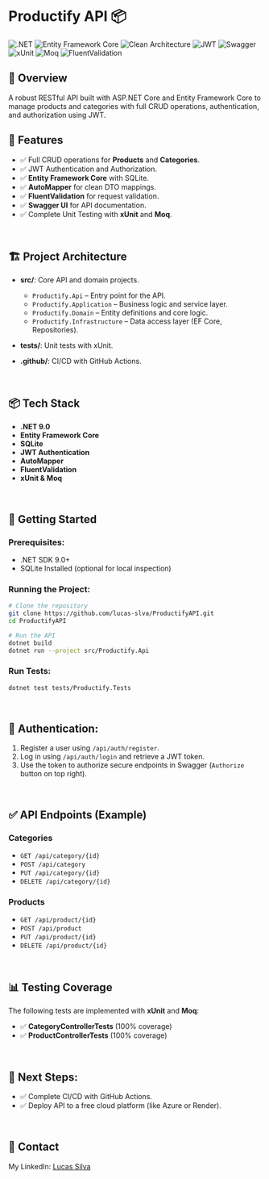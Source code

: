 # Productify API 📦

![.NET](https://img.shields.io/badge/.NET-9.0-512BD4?style=flat-square&logo=dotnet&logoColor=white)
![Entity Framework Core](https://img.shields.io/badge/Entity%20Framework%20Core-9.0-512BD4?style=flat-square&logo=dotnet&logoColor=white)
![Clean Architecture](https://img.shields.io/badge/Clean%20Architecture-Pattern-4CAF50?style=flat-square)
![JWT](https://img.shields.io/badge/JWT-Secure-000000?style=flat-square&logo=jsonwebtokens&logoColor=white)
![Swagger](https://img.shields.io/badge/Swagger-UI-85EA2D?style=flat-square&logo=swagger&logoColor=black)
![xUnit](https://img.shields.io/badge/xUnit-Testing-5B2A89?style=flat-square&logo=xunit&logoColor=white)
![Moq](https://img.shields.io/badge/Moq-Mocking-512BD4?style=flat-square&logo=dotnet&logoColor=white)
![FluentValidation](https://img.shields.io/badge/FluentValidation-9.0-0072C6?style=flat-square&logo=azuredevops&logoColor=white)

## 📖 Overview
A robust RESTful API built with ASP.NET Core and Entity Framework Core to manage products and categories with full CRUD operations, authentication, and authorization using JWT.

## 🚀 Features
- ✅ Full CRUD operations for **Products** and **Categories**.
- ✅ JWT Authentication and Authorization.
- ✅ **Entity Framework Core** with SQLite.
- ✅ **AutoMapper** for clean DTO mappings.
- ✅ **FluentValidation** for request validation.
- ✅ **Swagger UI** for API documentation.
- ✅ Complete Unit Testing with **xUnit** and **Moq**.

&nbsp;

## 🏗️ **Project Architecture**
- **src/**: Core API and domain projects.
  - `Productify.Api` – Entry point for the API.
  - `Productify.Application` – Business logic and service layer.
  - `Productify.Domain` – Entity definitions and core logic.
  - `Productify.Infrastructure` – Data access layer (EF Core, Repositories).
    
- **tests/**: Unit tests with xUnit.
- **.github/**: CI/CD with GitHub Actions.

&nbsp;

## 📦 **Tech Stack**
- **.NET 9.0**
- **Entity Framework Core**
- **SQLite**
- **JWT Authentication**
- **AutoMapper**
- **FluentValidation**
- **xUnit & Moq**

&nbsp;

## 🔧 **Getting Started**
### Prerequisites:
- .NET SDK 9.0+
- SQLite Installed (optional for local inspection)

### Running the Project:
```bash
# Clone the repository
git clone https://github.com/lucas-slva/ProductifyAPI.git
cd ProductifyAPI

# Run the API
dotnet build
dotnet run --project src/Productify.Api
```

### Run Tests:
```bash
dotnet test tests/Productify.Tests
```

&nbsp;

## 🔑 **Authentication:**
1. Register a user using `/api/auth/register`.
2. Log in using `/api/auth/login` and retrieve a JWT token.
3. Use the token to authorize secure endpoints in Swagger (`Authorize` button on top right).

&nbsp;

## ✅ **API Endpoints (Example)**
### **Categories**
- `GET /api/category/{id}`
- `POST /api/category`
- `PUT /api/category/{id}`
- `DELETE /api/category/{id}`

### **Products**
- `GET /api/product/{id}`
- `POST /api/product`
- `PUT /api/product/{id}`
- `DELETE /api/product/{id}`

&nbsp;

## 📊 **Testing Coverage**
The following tests are implemented with **xUnit** and **Moq**:
- ✅ **CategoryControllerTests** (100% coverage)
- ✅ **ProductControllerTests** (100% coverage)

&nbsp;

## 🎯 **Next Steps:**
- ✅ Complete CI/CD with GitHub Actions.
- ✅ Deploy API to a free cloud platform (like Azure or Render).

&nbsp;

## 📧 **Contact**
My LinkedIn: [Lucas Silva](https://www.linkedin.com/in/lucas-slva/)  
